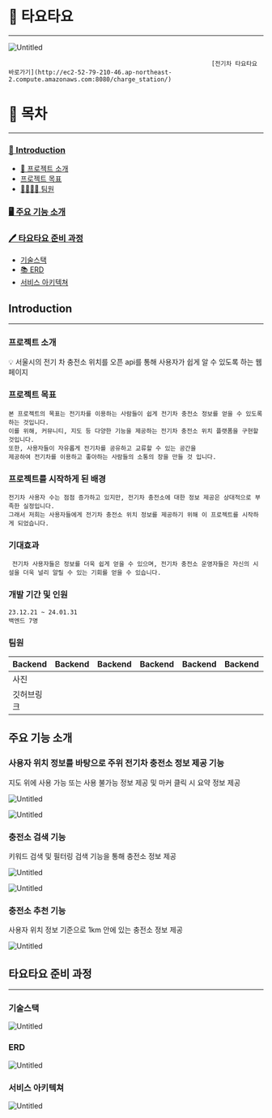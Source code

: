 # 🚙 타요타요

---

![Untitled](https://prod-files-secure.s3.us-west-2.amazonaws.com/e1787c5e-ba83-425f-8c51-df2f8e5d74b0/49e0df45-6a39-4e44-849c-579973ebb3c6/Untitled.png)

                                                            [전기차 타요타요 바로가기](http://ec2-52-79-210-46.ap-northeast-2.compute.amazonaws.com:8080/charge_station/)

# 📖 목차

---

### [🚙 Introduction](#Introduction)

- [🚀 프로젝트 소개](#프로젝트-소개)
- [프로젝트 목표](#프로젝트-목표)
- [👨‍👩‍👧‍👦 팀원 ](#팀원)

### [🖥️ 주요 기능 소개](주요-기능-소개)

### [🖊️ 타요타요 준비 과정](타요타요-준비-과정)

- [기술스택](#기술스택)
- [📚 ERD](#ERD)
- [서비스 아키텍쳐](#서비스-아키텍쳐)

## Introduction

---

### 프로젝트 소개

<aside>
💡 서울시의 전기 차 충전소 위치를 오픈 api를 통해 사용자가 쉽게 알 수 있도록 하는 웹페이지

</aside>

### 프로젝트 목표

```
본 프로젝트의 목표는 전기차를 이용하는 사람들이 쉽게 전기차 충전소 정보를 얻을 수 있도록 하는 것입니다.
이를 위해, 커뮤니티, 지도 등 다양한 기능을 제공하는 전기차 충전소 위치 플랫폼을 구현할 것입니다.
또한, 사용자들이 자유롭게 전기차를 공유하고 교류할 수 있는 공간을
제공하여 전기차를 이용하고 좋아하는 사람들의 소통의 장을 만들 것 입니다.
```

### 프로젝트를 시작하게 된 배경

```
전기차 사용자 수는 점점 증가하고 있지만, 전기차 충전소에 대한 정보 제공은 상대적으로 부족한 실정입니다.
그래서 저희는 사용자들에게 전기차 충전소 위치 정보를 제공하기 위해 이 프로젝트를 시작하게 되었습니다.
```

### 기대효과

```
 전기차 사용자들은 정보를 더욱 쉽게 얻을 수 있으며, 전기차 충전소 운영자들은 자신의 시설을 더욱 널리 알릴 수 있는 기회를 얻을 수 있습니다. 
```

### 개발 기간 및 인원

```
23.12.21 ~ 24.01.31
백엔드 7명
```

### 팀원

| Backend | Backend | Backend | Backend | Backend | Backend | Backend |
| --- | --- | --- | --- | --- | --- | --- |
| 사진 |  |  |  |  |  |  |
| 깃허브링크 |  |  |  |  |  |  |

## 주요 기능 소개

### 사용자 위치 정보를 바탕으로 주위 전기차 충전소 정보 제공 기능

지도 위에 사용 가능 또는 사용 불가능 정보 제공 및 마커 클릭 시 요약 정보 제공

![Untitled](https://prod-files-secure.s3.us-west-2.amazonaws.com/e1787c5e-ba83-425f-8c51-df2f8e5d74b0/bb32491d-f777-4659-993b-e7ee3b26ecf2/Untitled.png)

![Untitled](https://prod-files-secure.s3.us-west-2.amazonaws.com/e1787c5e-ba83-425f-8c51-df2f8e5d74b0/2f632213-4b85-43d8-8f83-a8c8696dd4a8/Untitled.png)

### 충전소 검색 기능

키워드 검색 및 필터링 검색 기능을 통해 충전소 정보 제공

![Untitled](https://prod-files-secure.s3.us-west-2.amazonaws.com/e1787c5e-ba83-425f-8c51-df2f8e5d74b0/370d53de-1153-465a-8c40-241ff75a80e4/Untitled.png)

![Untitled](https://prod-files-secure.s3.us-west-2.amazonaws.com/e1787c5e-ba83-425f-8c51-df2f8e5d74b0/d75cc842-a14f-421b-a668-9e1ef26403e2/Untitled.png)

### 충전소 추천 기능

사용자 위치 정보 기준으로 1km 안에 있는 충전소 정보 제공

![Untitled](https://prod-files-secure.s3.us-west-2.amazonaws.com/e1787c5e-ba83-425f-8c51-df2f8e5d74b0/e80e3b1e-261d-4bcd-bf9d-f35d017de9da/Untitled.png)

## 타요타요 준비 과정

---

### 기술스택

![Untitled](https://prod-files-secure.s3.us-west-2.amazonaws.com/e1787c5e-ba83-425f-8c51-df2f8e5d74b0/58e2162f-621e-4707-b408-d9f1acbc892d/Untitled.png)

### ERD

![Untitled](https://prod-files-secure.s3.us-west-2.amazonaws.com/e1787c5e-ba83-425f-8c51-df2f8e5d74b0/804c92a1-32cc-473c-93da-9fe2c71dc576/Untitled.png)

### 서비스 아키텍쳐

![Untitled](https://prod-files-secure.s3.us-west-2.amazonaws.com/e1787c5e-ba83-425f-8c51-df2f8e5d74b0/670c9b91-2055-4347-bfd9-e1bc70966efa/Untitled.png)

